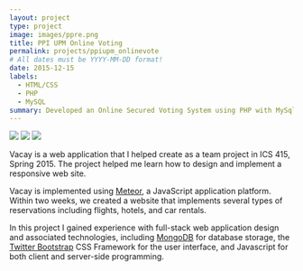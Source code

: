 ```yaml
---
layout: project
type: project
image: images/ppre.png
title: PPI UPM Online Voting
permalink: projects/ppiupm_onlinevote
# All dates must be YYYY-MM-DD format!
date: 2015-12-15
labels:
  - HTML/CSS
  - PHP
  - MySQL
summary: Developed an Online Secured Voting System using PHP with MySql Database.
---
```


<img class="ui image" src="{{ site.baseurl }}/images/ppi1.png">
<img class="ui image" src="{{ site.baseurl }}/images/ppi2.png">
<img class="ui image" src="{{ site.baseurl }}/images/ppi3.png">

Vacay is a web application that I helped create as a team project in ICS 415, Spring 2015. The project helped me learn how to design and implement a responsive web site.

Vacay is implemented using [Meteor](http://meteor.com), a JavaScript application platform. Within two weeks, we created a website that implements several types of reservations including flights, hotels, and car rentals.

In this project I gained experience with full-stack web application design and associated technologies, including [MongoDB](http://mongodb.com) for database storage, the [Twitter Bootstrap](http://getbootstrap.com/) CSS Framework for the user interface, and Javascript for both client and server-side programming. 

